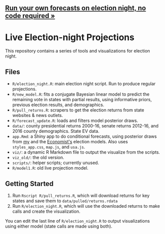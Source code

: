 ## [Run your own forecasts on election night, no code required &raquo;](https://corymccartan.github.io/2020/11/election-night)

# Live Election-night Projections

This repository contains a series of tools and visualizations for election night.

## Files

* `R/election_night.R`: main election night script. Run to produce regular projections.
* `R/new_model.R`: fits a conjugate Bayesian linear model to predict the remaining vote
  in states with partial results, using informative priors, previous election results,
  and demographics. 
* `R/pull_returns.R`: scrapers to get the election returns from state websites &
  news outlets.
* `R/forecast_update.R`: loads and filters model posterior draws.
* `data/`: county presidential returns 2000-16, senate returns 2012-16, and
  2016 county demographics.  State EV data.
* `app.Rmd`: a Shiny app to do conditional forecasts, using posterior draws from
  [my](https://corymccartan.github.io/projects/president-20/) and the
  [Economist's](https://projects.economist.com/us-2020-forecast/president)
  election models.  Also uses `styles_app.css`, `map.js`, and `usa.js`.
* `viz/`: a dynamic R Markdown file to output the visualize from the scripts.
* `viz_old/`: the old version.
* `scripts/`: helper scripts; currently unused.
* `R/model1.R`: old live projection model.

## Getting Started

1. Run `Rscript R/pull_returns.R`, which will download returns for key states and
save them to `data/pulled/returns.rdata`
2. Run `R/election_night.R`, which will use the downloaded returns to make calls 
and create the visualization.

You can edit the last line of `R/election_night.R` to output visualizations using
either model (state calls are made using both).

